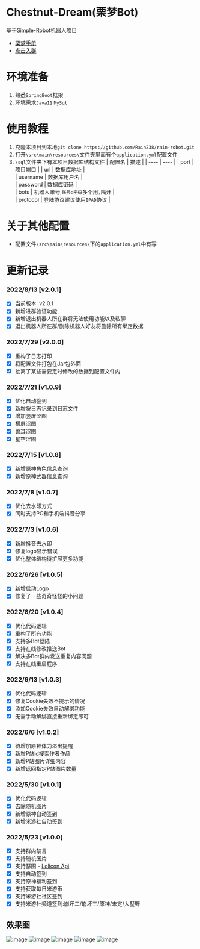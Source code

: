 # Chestnut-Dream(栗梦Bot)

基于[Simple-Robot](https://github.com/ForteScarlet/simpler-robot/tree/v2-dev)机器人项目

- [栗梦手册](https://www.yuque.com/docs/share/b3b3c9c8-843f-457c-b1e7-eb89cfbb407e)
- [点击入群](https://jq.qq.com/?_wv=1027&k=y1JjrjyL)

# 环境准备

1. 熟悉`SpringBoot`框架
2. 环境需求`Java11` `MySql`

# 使用教程

1. 克隆本项目到本地`git clone https://github.com/Rain238/rain-robot.git`
2. 打开`\src\main\resources\`文件夹里面有个`application.yml`配置文件
3. `\sql`文件夹下有本项目数据库结构文件
   | 配置名 | 描述 |
   | ---- | ---- |
   | port | 项目端口 |
   | url | 数据库地址 |   
   | username | 数据库用户名 |   
   | password | 数据库密码 |   
   | bots | 机器人账号,`账号:密码`多个用`,`隔开 |   
   | protocol | 登陆协议建议使用`IPAD`协议 |

# 关于其他配置

- 配置文件`\src\main\resources\`下的`application.yml`中有写

# 更新记录

### 2022/8/13 \[v2.0.1]

- [x] 当前版本: v2.0.1
- [x] 新增进群验证功能
- [x] 新增退出机器人所在群将无法使用功能以及私聊
- [x] 退出机器人所在群/删除机器人好友将删除所有绑定数据

### 2022/7/29 \[v2.0.0]

- [x] 重构了日志打印
- [x] 将配置文件打包在Jar包外面
- [x] 抽离了某些需要定时修改的数据到配置文件内

### 2022/7/21 \[v1.0.9]

- [x] 优化自动签到
- [x] 新增将日志记录到日志文件
- [x] 增加竖屏涩图
- [x] 横屏涩图
- [x] 兽耳涩图
- [x] 星空涩图

### 2022/7/15 \[v1.0.8]

- [x] 新增原神角色信息查询
- [x] 新增原神武器信息查询

### 2022/7/8 \[v1.0.7]

- [x] 优化去水印方式
- [x] 同时支持PC和手机端抖音分享

### 2022/7/3 \[v1.0.6]

- [x] 新增抖音去水印
- [x] 修复logo显示错误
- [x] 优化整体结构待扩展更多功能

### 2022/6/26 \[v1.0.5]

- [x] 新增启动Logo
- [x] 修复了一些奇奇怪怪的小问题

### 2022/6/20 \[v1.0.4]

- [x] 优化代码逻辑
- [x] 重构了所有功能
- [x] 支持多Bot登陆
- [x] 支持在线修改推送Bot
- [x] 解决多Bot群内发送重复内容问题
- [x] 支持在线重启程序

### 2022/6/13 \[v1.0.3]

- [x] 优化代码逻辑
- [x] 修复Cookie失效不提示的情况
- [x] 添加Cookie失效自动解绑功能
- [x] 无需手动解绑直接重新绑定即可

### 2022/6/6 \[v1.0.2]

- [x] 待增加原神体力溢出提醒
- [x] 新增P站id搜索作者作品
- [x] 新增P站图片详细内容
- [x] 新增返回指定P站图片数量

### 2022/5/30 \[v1.0.1]

- [x] 优化代码逻辑
- [x] 去除随机图片
- [x] 新增原神自动签到
- [x] 新增米游社自动签到

### 2022/5/23 \[v1.0.0]

- [x] 支持群内禁言
- [x] ~~支持随机图片~~
- [x] 支持瑟图 - [Lolicon Api](https://api.lolicon.app/#/setu)
- [x] 支持自动签到
- [x] 支持原神福利签到
- [x] 支持获取每日米游币
- [x] 支持米游社社区签到
- [x] 支持米游社频道签到:崩坏二/崩坏三/原神/未定/大墅野

## 效果图
![image](https://tva1.sinaimg.cn/large/0076Bbuvly8h55aojpaxuj30hb0aota9.jpg)
![image](https://tva2.sinaimg.cn/large/0076Bbuvly8h55ap5yhqcj30q40fbjt1.jpg)
![image](https://tva4.sinaimg.cn/large/007JVHaxly8h2khrap55lj30qf0ocn07.jpg)
![image](https://tva4.sinaimg.cn/large/007JVHaxly8h2khw8htnaj30r60dgabu.jpg)
![image](https://tva2.sinaimg.cn/large/007JVHaxly8h2khxuqwmlj30ip0mtwh3.jpg)

